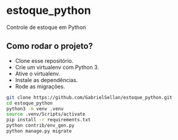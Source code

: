 # estoque_python
Controle de estoque em Python

## Como rodar o projeto?

* Clone esse repositório.
* Crie um virtualenv com Python 3.
* Ative o virtualenv.
* Instale as dependências.
* Rode as migrações.

```bash
git clone https://github.com/GabrielSellan/estoque_python.git
cd estoque_python
python3 -m venv .venv
source .venv/Scripts/activate
pip install -r requirements.txt
python contrib/env_gen.py
python manage.py migrate
```
